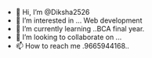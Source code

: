 - 👋 Hi, I’m @Diksha2526
- 👀 I’m interested in ... Web development 
- 🌱 I’m currently learning ..BCA final year.
- 💞️ I’m looking to collaborate on ...
- 📫 How to reach me .9665944168..

<!---
Diksha2526/Diksha2526 is a ✨ special ✨ repository because its `README.md` (this file) appears on your GitHub profile.
You can click the Preview link to take a look at your changes.
--->
